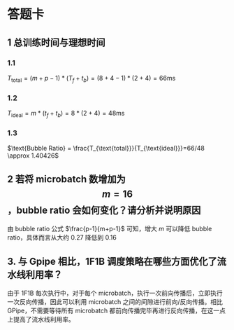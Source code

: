 # 答题卡

## 1 总训练时间与理想时间

### 1.1
$T_\text{total}=(m+p-1)*(T_f + t_b)=(8+4-1)*(2+4)=66 \text{ms}$

### 1.2
$T_\text{ideal} = m * (t_f + t_b) = 8 * (2+4)=48  \text{ms}$

### 1.3
$\text{Bubble Ratio} = \frac{T_{\text{total}}}{T_{\text{ideal}}}=66/48 \approx 1.40426$

## 2 若将 microbatch 数增加为 $$m = 16$$，bubble ratio 会如何变化？请分析并说明原因
由 bubble ratio 公式 $\frac{p-1}{m+p-1}$ 可知，增大 $m$ 可以降低 bubble ratio，具体而言从大约 0.27 降低到 0.16

## 3. 与 Gpipe 相比，1F1B 调度策略在哪些方面优化了流水线利用率？
由于 1F1B 每次执行中，对于每个 microbatch，执行一次前向传播后，立即执行一次反向传播，因此可以利用 microbatch 之间的间隙进行前向/反向传播。相比 GPipe，不需要等待所有 microbatch 都前向传播完毕再进行反向传播，在这一点上提高了流水线利用率。
